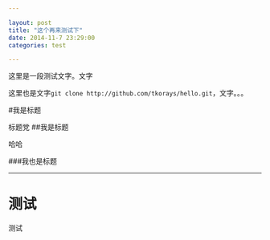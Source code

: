 ```yaml
---

layout: post
title: "这个再来测试下"
date: 2014-11-7 23:29:00
categories: test

---
```


这里是一段测试文字。文字

这里也是文字`git clone http://github.com/tkorays/hello.git`，文字。。。

#我是标题

标题党
##我是标题

哈哈

###我也是标题

-----------
测试
=====
测试